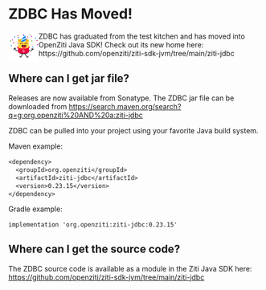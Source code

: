 # ZDBC Has Moved!
<img a="Zigy Parties" src="images/ZiggyParties.png" align="left" style="float:left" width="60" height="60"/>
ZDBC has graduated from the test kitchen and has moved into OpenZiti Java SDK! Check out its new home here: https://github.com/openziti/ziti-sdk-jvm/tree/main/ziti-jdbc


## Where can I get jar file?
Releases are now available from Sonatype. The ZDBC jar file can be downloaded from https://search.maven.org/search?q=g:org.openziti%20AND%20a:ziti-jdbc

ZDBC can be pulled into your project using your favorite Java build system.

Maven example:

```
<dependency>
  <groupId>org.openziti</groupId>
  <artifactId>ziti-jdbc</artifactId>
  <version>0.23.15</version>
</dependency>
```

Gradle example:
```
implementation 'org.openziti:ziti-jdbc:0.23.15'
```

## Where can I get the source code?
The ZDBC source code is available as a module in the Ziti Java SDK here: https://github.com/openziti/ziti-sdk-jvm/tree/main/ziti-jdbc
